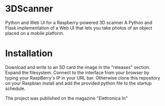 # 3DScanner
Python and Web UI for a Raspberry-powered 3D scanner
A Python and Flask implementation of a Web UI that lets you take photos of an object placed on a mobile platform.

# Installation
Download and write to an SD card the image in the "releases" section. Expand the filesystem. Connect to the interface from your browser by typing your RaspBerry's IP in your URL bar.
Otherwise clone this repository on your Raspbian install and add the provided python file to the startup schedule.

The project was published on the magazine "Elettronica In"
